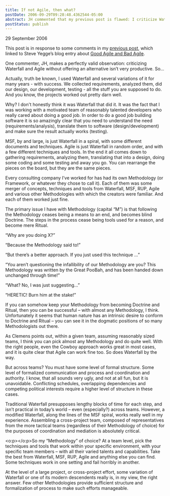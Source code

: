```yaml
---
title: If not Agile, then what?
postDate: 2006-09-29T09:28:48.4362544-05:00
abstract: JH commented that my previous post is flawed: I criticize Waterfall and Agile without offering an alternative. That isn’t very productive. So...
postStatus: publish
---
```

29 September 2006

This post is in response to some comments in my [previous
post](CommentView,guid,6b40476b-731b-446e-89a8-6b759db6ffd0.aspx), which linked to Steve Yegge’s blog entry about [Good
Agile and Bad Agile](ct.ashx?id=6b40476b-731b-446e-89a8-6b759db6ffd0&amp;url=http%3a%2f%2fsteve-yegge.blogspot.com%2f2006%2f09%2fgood-agile-bad-agile_27.html).

One commenter, JH, makes a perfectly valid observation: criticizing Waterfall and Agile without offering an alternative isn’t very productive. So…

Actually, truth be known, I used Waterfall and several variations of it for many years - with success. We collected requirements, analyzed them, did our design, our development, testing - all the stuff you are supposed to do. And you know, the projects worked out pretty darn well.

Why? I don't honestly think it was Waterfall that did it. It was the fact that I was working with a motivated team of reasonably talented developers who really cared about doing a good job. In order to do a good job building software it is so amazingly clear that you need to understand the need (requirements/analysis), translate them to software (design/development) and make sure the result actually works (testing).

MSF, by and large, is just Waterfall in a spiral, with some different documents and techniques. Agile is just Waterfall in random order, and with a few different techniques and tools. In the end it all comes down to gathering requirements, analyzing them, translating that into a design, doing some coding and some testing and away you go. You can rearrange the pieces on the board, but they are the same pieces.

Every consulting company I’ve worked for has had its own Methodology (or Framework, or whatever they chose to call it). Each of them was some merger of concepts, techniques and tools from Waterfall, MSF, RUP, Agile and various other Methodologies with which the creators were familiar. And each of them worked just fine.

The primary issue I have with Methodology (capital “M”) is that following the Methodology ceases being a means to an end, and becomes blind Doctrine. The steps in the process cease being tools used for a reason, and become mere Ritual.

“Why are you doing X?”

“Because the Methodology said to!”

“But there’s a better approach. If you just used this technique …”

“You aren’t questioning the infallibility of our Methodology are you? This Methodology was written by the Great PooBah, and has been handed down unchanged through time!”

“What? No, I was just suggesting…”

“HERETIC! Burn him at the stake!”

If you can somehow keep your Methodology from becoming Doctrine and Ritual, then you can be successful – with almost any Methodology, I think. Unfortunately it seems that human nature has an intrinsic desire to conform to Doctrine and Ritual – you can see it in the dogmatic positions of so many Methodologists out there.

As Clemens points out, within a given team, assuming reasonably sized teams, I think you can pick almost any Methodology and do quite well. With the right people, even the Cowboy approach works great in most cases, and it is quite clear that Agile can work fine too. So does Waterfall by the way.

But across teams? You must have some level of formal structure. Some level of formalized communication and process and coordination and authority. I know, that all sounds very ugly, and not at all fun, but it is unavoidable. Conflicting schedules, overlapping dependencies and competing political interests require a higher level of structure in these cases.

Traditional Waterfall presupposes lengthy blocks of time for each step, and isn’t practical in today’s world – even (especially?) across teams. However, a modified Waterfall, along the lines of the MSF spiral, works really well in my experience. Assembling a cross-project team, composed of representatives from the more tactical teams (regardless of their Methodology of choice) for the purposes of coordination and mediation is absolutely critical.

<o:p></o:p>So my “Methodology” of choice? At a team level, pick the techniques and tools that work within your specific environment, with your specific team members – with all their varied talents and capabilities. Take the best from Waterfall, MSF, RUP, Agile and anything else you can find. Some techniques work in one setting and fail horribly in another.

At the level of a large project, or cross-project effort, some variation of Waterfall or one of its modern descendents really is, in my view, the right answer. Few other Methodologies provide sufficient structure and formalization of process to make such efforts manageable.
